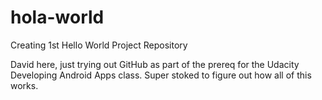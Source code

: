 # hola-world
Creating 1st Hello World Project Repository

David here, just trying out GitHub as part of the prereq for the Udacity Developing Android Apps class. Super stoked to figure out how all of this works. 
